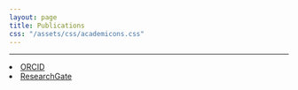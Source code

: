 ```yaml
---
layout: page
title: Publications
css: "/assets/css/academicons.css"
---
```

---
<div style="text-align: center">
<a target="_blank" href="https://scholar.google.co.in/citations?user=J5u1v6QAAAAJ&hl=en"><span class="ai ai-google-scholar-square ai-3x" style="color:#000000" aria-hidden="true"></span></a> 
</div>

<li>
    <a href="http://orcid.org/0000-0003-0490-1175" itemprop="sameAs">
      <i class="ai ai-orcid-square ai-fw"></i> ORCID
    </a>
  </li>

  <li>
    <a href="https://www.researchgate.net/profile/Jon_Brate" itemprop="sameAs">
      <i class="ai ai-researchgate-square ai-fw"></i> ResearchGate
    </a>
  </li>

